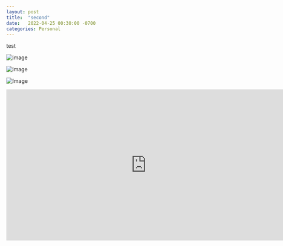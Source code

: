 ```yaml
---
layout: post
title:  "second"
date:   2022-04-25 00:30:00 -0700
categories: Personal
---
```


test

![image](\images\outlawstar1.gif)

![image](\images\Tokimeki-Memorial.gif)

![Image](\images\imgtest.png)


<iframe width="740" height="400" src="http://www.youtube.com/embed/dQw4w9WgXcQ" frameborder="0" allowfullscreen></iframe>

